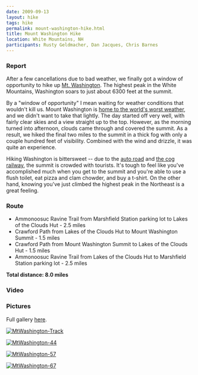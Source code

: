 ```yaml
---
date: 2009-09-13
layout: hike
tags: hike
permalink: mount-washington-hike.html
title: Mount Washington Hike
location: White Mountains, NH
participants: Rusty Geldmacher, Dan Jacques, Chris Barnes
---
```


### Report

After a few cancellations due to bad weather, we finally got a window of opportunity to hike up [Mt. Washington](http://en.wikipedia.org/wiki/Mount_Washington_%28New_Hampshire%29). The highest peak in the White Mountains, Washington soars to just about 6300 feet at the summit.

By a "window of opportunity" I mean waiting for weather conditions that wouldn't kill us. Mount Washington is [home to the world's worst weather](http://www.mountwashington.org/), and we didn't want to take that lightly. The day started off very well, with fairly clear skies and a view straight up to the top. However, as the morning turned into afternoon, clouds came through and covered the summit. As a result, we hiked the final two miles to the summit in a thick fog with only a couple hundred feet of visibility. Combined with the wind and drizzle, it was quite an experience.

Hiking Washington is bittersweet -- due to the [auto road](http://www.mountwashingtonautoroad.com/) and [the cog railway](http://www.thecog.com/), the summit is crowded with tourists. It's tough to feel like you've accomplished much when you get to the summit and you're able to use a flush toilet, eat pizza and clam chowder, and buy a t-shirt. On the other hand, knowing you've just climbed the highest peak in the Northeast is a great feeling.

### Route

  * Ammonoosuc Ravine Trail from Marshfield Station parking lot to Lakes of the Clouds Hut - 2.5 miles
  * Crawford Path from Lakes of the Clouds Hut to Mount Washington Summit - 1.5 miles
  * Crawford Path from Mount Washington Summit to Lakes of the Clouds Hut - 1.5 miles
  * Ammonoosuc Ravine Trail from Lakes of the Clouds Hut to Marshfield Station parking lot - 2.5 miles

**Total distance: 8.0 miles**

### Video

### Pictures

Full gallery [here](http://www.flickr.com/photos/geldmacher/sets/72157622250039181/).

[![MtWashington-Track](http://farm3.static.flickr.com/2456/3922456410_00a821b599.jpg)](http://www.flickr.com/photos/geldmacher/3922456410/)

[![MtWashington-44](http://farm4.static.flickr.com/3498/3922397374_b4d7b4ac9e.jpg)](http://www.flickr.com/photos/geldmacher/3922397374/)

[![MtWashington-57](http://farm3.static.flickr.com/2473/3922404948_7203cd5f63.jpg)](http://www.flickr.com/photos/geldmacher/3922404948/)

[![MtWashington-67](http://farm4.static.flickr.com/3477/3921626667_2aca4b2d24.jpg)](http://www.flickr.com/photos/geldmacher/3921626667/)
